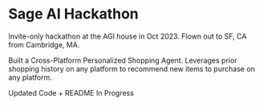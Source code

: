 # Sage AI Hackathon 

Invite-only hackathon at the AGI house in Oct 2023. Flown out to SF, CA from Cambridge, MA. 

Built a Cross-Platform Personalized Shopping Agent. Leverages prior shopping history on any platform to recommend new items to purchase on any platform.

Updated Code + README In Progress
